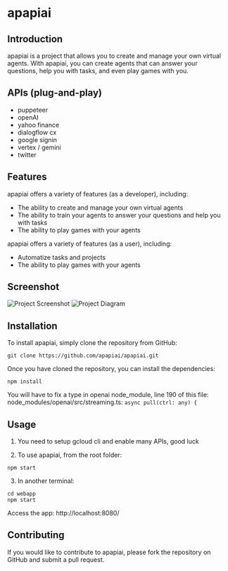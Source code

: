 # apapiai

## Introduction

apapiai is a project that allows you to create and manage your own virtual agents. With apapiai, you can create agents that can answer your questions, help you with tasks, and even play games with you.

## APIs (plug-and-play)

- puppeteer
- openAI
- yahoo finance
- dialogflow cx
- google signin
- vertex / gemini
- twitter

## Features

apapiai offers a variety of features (as a developer), including:

- The ability to create and manage your own virtual agents
- The ability to train your agents to answer your questions and help you with tasks
- The ability to play games with your agents

apapiai offers a variety of features (as a user), including:
- Automatize tasks and projects
- The ability to play games with your agents

## Screenshot

![Project Screenshot](https://i.imgur.com/FtM03pG.png)
![Project Diagram](https://i.imgur.com/Hx0h45p.png)

## Installation

To install apapiai, simply clone the repository from GitHub:

```
git clone https://github.com/apapiai/apapiai.git
```

Once you have cloned the repository, you can install the dependencies:

```
npm install
```

You will have to fix a type in openai node_module, line 190 of this file: node_modules/openai/src/streaming.ts: ```async pull(ctrl: any) {```

## Usage

1) You need to setup gcloud cli and enable many APIs, good luck

2) To use apapiai, from the root folder:

```
npm start
```

3) In another terminal:
```
cd webapp 
npm start
```

Access the app: http://localhost:8080/

## Contributing

If you would like to contribute to apapiai, please fork the repository on GitHub and submit a pull request.
